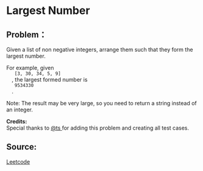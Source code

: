 # Largest Number

## Problem：

<div class="question-content">
 <p>
 </p>
 <p>
  Given a list of non negative integers, arrange them such that they form the largest number.
 </p>
 <p>
  For example, given
  <code>
   [3, 30, 34, 5, 9]
  </code>
  , the largest formed number is
  <code>
   9534330
  </code>
  .
 </p>
 <p>
  Note: The result may be very large, so you need to return a string instead of an integer.
 </p>
 <p>
  <b>
   Credits:
  </b>
  <br/>
  Special thanks to
  <a href="https://oj.leetcode.com/discuss/user/ts">
   @ts
  </a>
  for adding this problem and creating all test cases.
 </p>
</div>


## Source:
[Leetcode](https://leetcode.com/problems/largest-number/)
